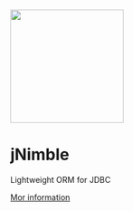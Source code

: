 # <img src="http://jnimble.net/images/nimble-logo.png?id=12" height="200"/>
# jNimble
Lightweight ORM for JDBC

<a href="http://jnimble.net">Mor information</a>
